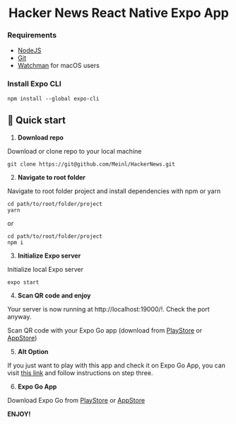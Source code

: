 <h1 align="center">
  Hacker News React Native Expo App
</h1>

### Requirements

* [NodeJS](https://nodejs.org/en/)
* [Git](https://git-scm.com/)
* [Watchman](https://facebook.github.io/watchman/docs/install#buildinstall) for macOS users

### Install Expo CLI

```shell
npm install --global expo-cli
```

## 🚀 Quick start

1.  **Download repo**

Download or clone repo to your local machine

```shell
git clone https://git@github.com/Meinl/HackerNews.git
```

2.  **Navigate to root folder**

Navigate to root folder project and install dependencies with npm or yarn

```shell
cd path/to/root/folder/project
yarn
```
or

```shell
cd path/to/root/folder/project
npm i
```

3.  **Initialize Expo server**

Initialize local Expo server

```shell
expo start
```

4.  **Scan QR code and enjoy**

Your server is now running at http://localhost:19000/!. Check the port anyway.
    
Scan QR code with your Expo Go app (download from [PlayStore](https://play.google.com/store/apps/details?id=host.exp.exponent&hl=es_CL&gl=US) or [AppStore](https://apps.apple.com/cl/app/expo-go/id982107779))

5.  **Alt Option**

If you just want to play with this app and check it on Expo Go App, you can visit [this link](https://expo.io/@meinl/HackerNews?release-channel=dev) and follow instructions on step three.
    
6. **Expo Go App**

Download Expo Go from [PlayStore](https://play.google.com/store/apps/details?id=host.exp.exponent&hl=es_CL&gl=US) or [AppStore](https://apps.apple.com/cl/app/expo-go/id982107779)

**ENJOY!**
